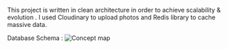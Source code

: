 This project is written in clean architecture in order to achieve scalability & evolution .
I used Cloudinary to upload photos and Redis library to cache massive data.

Database Schema : 
![Concept map](https://github.com/user-attachments/assets/72043a48-06c5-4736-a12f-967bd7c4f75e)
